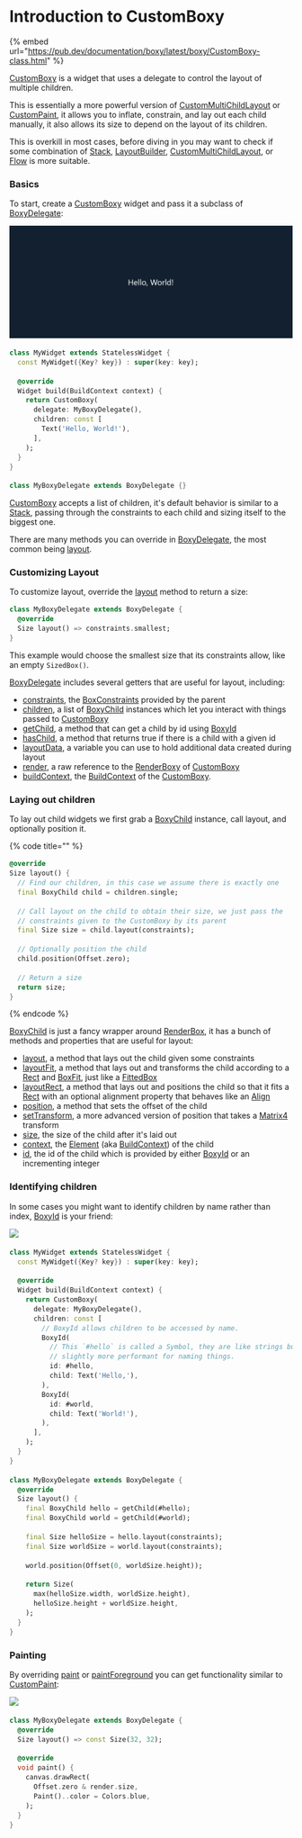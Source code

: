# Introduction to CustomBoxy

{% embed url="https://pub.dev/documentation/boxy/latest/boxy/CustomBoxy-class.html" %}

[CustomBoxy](https://pub.dev/documentation/boxy/latest/boxy/CustomBoxy-class.html) is a widget that uses a delegate to control the layout of multiple children.

This is essentially a more powerful version of [CustomMultiChildLayout](https://api.flutter.dev/flutter/widgets/CustomMultiChildLayout-class.html) or [CustomPaint](https://api.flutter.dev/flutter/widgets/CustomPaint-class.html), it allows you to inflate, constrain, and lay out each child manually, it also allows its size to depend on the layout of its children.

This is overkill in most cases, before diving in you may want to check if some combination of [Stack](https://api.flutter.dev/flutter/widgets/Stack-class.html), [LayoutBuilder](https://api.flutter.dev/flutter/widgets/LayoutBuilder-class.html), [CustomMultiChildLayout](https://api.flutter.dev/flutter/widgets/CustomMultiChildLayout-class.html), or [Flow](https://api.flutter.dev/flutter/widgets/Flow-class.html) is more suitable.

### Basics

To start, create a [CustomBoxy](https://pub.dev/documentation/boxy/latest/boxy/CustomBoxy-class.html) widget and pass it a subclass of [BoxyDelegate](https://pub.dev/documentation/boxy/latest/boxy/BoxyDelegate-class.html):

![](<../.gitbook/assets/image (1).png>)

```dart
class MyWidget extends StatelessWidget {
  const MyWidget({Key? key}) : super(key: key);

  @override
  Widget build(BuildContext context) {
    return CustomBoxy(
      delegate: MyBoxyDelegate(),
      children: const [
        Text('Hello, World!'),
      ],
    );
  }
}

class MyBoxyDelegate extends BoxyDelegate {}
```

[CustomBoxy](https://pub.dev/documentation/boxy/latest/boxy/CustomBoxy-class.html) accepts a list of children, it's default behavior is similar to a [Stack](https://api.flutter.dev/flutter/widgets/Stack-class.html), passing through the constraints to each child and sizing itself to the biggest one.

There are many methods you can override in [BoxyDelegate](https://pub.dev/documentation/boxy/latest/boxy/BoxyDelegate-class.html), the most common being [layout](https://pub.dev/documentation/boxy/latest/boxy/BoxyDelegate/layout.html).

### Customizing Layout

To customize layout, override the [layout](https://pub.dev/documentation/boxy/latest/boxy/BoxyDelegate/layout.html) method to return a size:

```dart
class MyBoxyDelegate extends BoxyDelegate {
  @override
  Size layout() => constraints.smallest;
}
```

This example would choose the smallest size that its constraints allow, like an empty `SizedBox()`.

[BoxyDelegate](https://pub.dev/documentation/boxy/latest/boxy/BoxyDelegate-class.html) includes several getters that are useful for layout, including:

* [constraints](https://pub.dev/documentation/boxy/latest/render\_boxy/BoxBoxyDelegateMixin/constraints.html), the [BoxConstraints](https://api.flutter.dev/flutter/rendering/BoxConstraints-class.html) provided by the parent
* [children](https://pub.dev/documentation/boxy/latest/render\_boxy/BaseBoxyDelegate/children.html), a list of [BoxyChild](https://pub.dev/documentation/boxy/latest/boxy/BoxyChild-class.html) instances which let you interact with things passed to [CustomBoxy](https://pub.dev/documentation/boxy/latest/boxy/CustomBoxy-class.html)
* [getChild](https://pub.dev/documentation/boxy/latest/render\_boxy/BaseBoxyDelegate/getChild.html), a method that can get a child by id using [BoxyId](https://pub.dev/documentation/boxy/latest/boxy/BoxyId-class.html)
* [hasChild](https://pub.dev/documentation/boxy/latest/render\_boxy/BaseBoxyDelegate/hasChild.html), a method that returns true if there is a child with a given id
* [layoutData](https://pub.dev/documentation/boxy/latest/render\_boxy/BaseBoxyDelegate/layoutData.html), a variable you can use to hold additional data created during layout
* [render](https://pub.dev/documentation/boxy/latest/render\_boxy/BoxBoxyDelegateMixin/render.html), a raw reference to the [RenderBoxy](https://pub.dev/documentation/boxy/latest/render\_boxy/RenderBoxy-class.html) of [CustomBoxy](https://pub.dev/documentation/boxy/latest/boxy/CustomBoxy-class.html)
* [buildContext](https://pub.dev/documentation/boxy/latest/render\_boxy/BaseBoxyDelegate/buildContext.html), the [BuildContext](https://api.flutter.dev/flutter/widgets/BuildContext-class.html) of the [CustomBoxy](https://pub.dev/documentation/boxy/latest/boxy/CustomBoxy-class.html).

### Laying out children

To lay out child widgets we first grab a [BoxyChild](https://pub.dev/documentation/boxy/latest/boxy/BoxyChild-class.html) instance, call layout, and optionally position it.

{% code title="" %}
```dart
@override
Size layout() {
  // Find our children, in this case we assume there is exactly one
  final BoxyChild child = children.single;

  // Call layout on the child to obtain their size, we just pass the
  // constraints given to the CustomBoxy by its parent
  final Size size = child.layout(constraints);

  // Optionally position the child
  child.position(Offset.zero);

  // Return a size
  return size;
}
```
{% endcode %}

[BoxyChild](https://pub.dev/documentation/boxy/latest/boxy/BoxyChild-class.html) is just a fancy wrapper around [RenderBox](https://api.flutter.dev/flutter/rendering/RenderBox-class.html), it has a bunch of methods and properties that are useful for layout:

* [layout](https://pub.dev/documentation/boxy/latest/boxy/BoxyChild/layout.html), a method that lays out the child given some constraints
* [layoutFit](https://pub.dev/documentation/boxy/latest/boxy/BoxyChild/layoutFit.html), a method that lays out and transforms the child according to a [Rect](https://api.dart.dev/stable/2.17.3/dart-ui/Rect-class.html) and [BoxFit](https://api.flutter.dev/flutter/painting/BoxFit.html), just like a [FittedBox](https://api.flutter.dev/flutter/widgets/FittedBox-class.html)
* [layoutRect](https://pub.dev/documentation/boxy/latest/boxy/BoxyChild/layoutRect.html), a method that lays out and positions the child so that it fits a [Rect](https://api.dart.dev/stable/2.17.3/dart-ui/Rect-class.html) with an optional alignment property that behaves like an [Align](https://api.flutter.dev/flutter/widgets/Align-class.html)
* [position](https://pub.dev/documentation/boxy/latest/boxy/BaseBoxyChild/position.html), a method that sets the offset of the child
* [setTransform](https://pub.dev/documentation/boxy/latest/boxy/BaseBoxyChild/setTransform.html), a more advanced version of position that takes a [Matrix4](https://pub.dev/documentation/vector\_math/2.1.2/vector\_math\_64/Matrix4-class.html) transform
* [size](https://pub.dev/documentation/boxy/latest/boxy/BoxyChild/size.html), the size of the child after it's laid out
* [context](https://pub.dev/documentation/boxy/latest/inflating\_element/InflatedChildHandle/context.html), the [Element](https://api.flutter.dev/flutter/widgets/Element-class.html) (aka [BuildContext](https://api.flutter.dev/flutter/widgets/BuildContext-class.html)) of the child
* [id](https://pub.dev/documentation/boxy/latest/inflating\_element/InflatedChildHandle/id.html), the id of the child which is provided by either [BoxyId](https://pub.dev/documentation/boxy/latest/boxy/BoxyId-class.html) or an incrementing integer

### Identifying children

In some cases you might want to identify children by name rather than index, [BoxyId](https://pub.dev/documentation/boxy/latest/boxy/BoxyId-class.html) is your friend:

![](../.gitbook/assets/ftest\_XBEjnnpsdS.png)

```dart
class MyWidget extends StatelessWidget {
  const MyWidget({Key? key}) : super(key: key);

  @override
  Widget build(BuildContext context) {
    return CustomBoxy(
      delegate: MyBoxyDelegate(),
      children: const [
        // BoxyId allows children to be accessed by name.
        BoxyId(
          // This `#hello` is called a Symbol, they are like strings but
          // slightly more performant for naming things.
          id: #hello,
          child: Text('Hello,'),
        ),
        BoxyId(
          id: #world,
          child: Text('World!'),
        ),
      ],
    );
  }
}

class MyBoxyDelegate extends BoxyDelegate {
  @override
  Size layout() {
    final BoxyChild hello = getChild(#hello);
    final BoxyChild world = getChild(#world);

    final Size helloSize = hello.layout(constraints);
    final Size worldSize = world.layout(constraints);

    world.position(Offset(0, worldSize.height));

    return Size(
      max(helloSize.width, worldSize.height),
      helloSize.height + worldSize.height,
    );
  }
}
```

### Painting

By overriding [paint](https://pub.dev/documentation/boxy/latest/render\_boxy/BaseBoxyDelegate/paint.html) or [paintForeground](https://pub.dev/documentation/boxy/latest/render\_boxy/BaseBoxyDelegate/paintForeground.html) you can get functionality similar to [CustomPaint](https://api.flutter.dev/flutter/widgets/CustomPaint-class.html):

![](../.gitbook/assets/ftest\_frMkXTvID9.png)

```dart
class MyBoxyDelegate extends BoxyDelegate {
  @override
  Size layout() => const Size(32, 32);

  @override
  void paint() {
    canvas.drawRect(
      Offset.zero & render.size,
      Paint()..color = Colors.blue,
    );
  }
}
```
